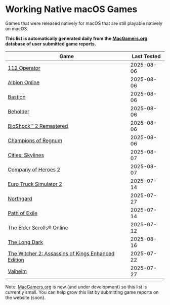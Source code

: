 # Working Native macOS Games

Games that were released natively for macOS that are still playable natively on macOS.

**This list is automatically generated daily from the [MacGamers.org](https://macgamers.org/) database of user submitted
game reports.**

| Game                                                                                                                                | Last Tested |
|-------------------------------------------------------------------------------------------------------------------------------------|-------------|
| [112 Operator](https://macgamers.org/games/112-operator)                                                                            | 2025-08-06  |
| [Albion Online](https://macgamers.org/games/albion-online)                                                                          | 2025-08-06  |
| [Bastion](https://macgamers.org/games/bastion)                                                                                      | 2025-08-06  |
| [Beholder](https://macgamers.org/games/beholder)                                                                                    | 2025-08-06  |
| [BioShock™ 2 Remastered](https://macgamers.org/games/bioshock-2-remastered)                                                       | 2025-08-06  |
| [Champions of Regnum](https://macgamers.org/games/champions-of-regnum)                                                              | 2025-08-06  |
| [Cities: Skylines](https://macgamers.org/games/cities-skylines)                                                                     | 2025-08-07  |
| [Company of Heroes 2](https://macgamers.org/games/company-of-heroes-2)                                                              | 2025-08-07  |
| [Euro Truck Simulator 2](https://macgamers.org/games/euro-truck-simulator-2)                                                        | 2025-07-14  |
| [Northgard](https://macgamers.org/games/northgard)                                                                                  | 2025-07-27  |
| [Path of Exile](https://macgamers.org/games/path-of-exile)                                                                          | 2025-07-14  |
| [The Elder Scrolls® Online](https://macgamers.org/games/the-elder-scrolls-online)                                                  | 2025-07-12  |
| [The Long Dark](https://macgamers.org/games/the-long-dark)                                                                          | 2025-08-16  |
| [The Witcher 2: Assassins of Kings Enhanced Edition](https://macgamers.org/games/the-witcher-2-assassins-of-kings-enhanced-edition) | 2025-07-22  |
| [Valheim](https://macgamers.org/games/valheim)                                                                                      | 2025-07-27  |


Note: [MacGamers.org](https://macgamers.org/) is new (and under development) so this list is currently small. You can
help grow this list by submitting game reports on the website (soon).
